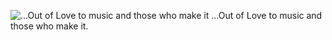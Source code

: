 ![...Out of Love to music and those who make it](https://lutherie.github.io/dossier-photos-Github/images-site/bassedansatelier.png)
...Out of Love to music and those who make it.
